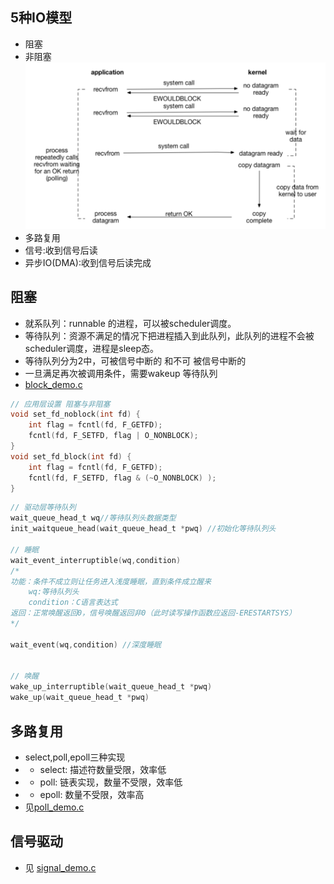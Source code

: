 ## 5种IO模型
- 阻塞
- 非阻塞
![alt text](img/非阻塞.jpg)
- 多路复用
- 信号:收到信号后读
- 异步IO(DMA):收到信号后读完成


## 阻塞

- 就系队列：runnable 的进程，可以被scheduler调度。
- 等待队列：资源不满足的情况下把进程插入到此队列，此队列的进程不会被scheduler调度，进程是sleep态。
- 等待队列分为2中，可被信号中断的 和不可 被信号中断的
- 一旦满足再次被调用条件，需要wakeup 等待队列
- [block_demo.c](data/block_demo.c)
```c
// 应用层设置 阻塞与非阻塞
void set_fd_noblock(int fd) {
    int flag = fcntl(fd, F_GETFD);
    fcntl(fd, F_SETFD, flag | O_NONBLOCK);
}
void set_fd_block(int fd) {
    int flag = fcntl(fd, F_GETFD);
    fcntl(fd, F_SETFD, flag & (~O_NONBLOCK) );
}
```

```c
// 驱动层等待队列 
wait_queue_head_t wq//等待队列头数据类型
init_waitqueue_head(wait_queue_head_t *pwq) //初始化等待队列头
    
// 睡眠
wait_event_interruptible(wq,condition)
/*
功能：条件不成立则让任务进入浅度睡眠，直到条件成立醒来
    wq:等待队列头
    condition：C语言表达式
返回：正常唤醒返回0，信号唤醒返回非0（此时读写操作函数应返回-ERESTARTSYS）
*/
        
wait_event(wq,condition) //深度睡眠


// 唤醒
wake_up_interruptible(wait_queue_head_t *pwq)  
wake_up(wait_queue_head_t *pwq)

```

## 多路复用
- select,poll,epoll三种实现
- - select: 描述符数量受限，效率低
- - poll: 链表实现，数量不受限，效率低
- - epoll: 数量不受限，效率高
- 见[poll_demo.c](data/poll_demo.c)

## 信号驱动
- 见 [signal_demo.c](data/signal_demo.c)